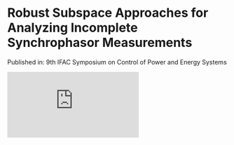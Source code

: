 # Robust Subspace Approaches for Analyzing Incomplete Synchrophasor Measurements
Published in: 9th IFAC Symposium on Control of Power and Energy Systems

<embed src="https://drive.google.com/viewerng/viewer?embedded=true&url=https://github.com/young-hwanlee/CPES15/files/4888098/23bus_system-eps-converted-to.pdf" type="application/pdf">
